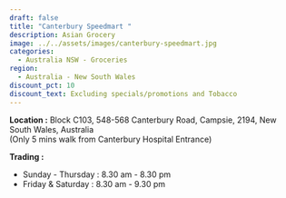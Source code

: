 ```yaml
---
draft: false
title: "Canterbury Speedmart "
description: Asian Grocery
image: ../../assets/images/canterbury-speedmart.jpg
categories:
  - Australia NSW - Groceries
region:
  - Australia - New South Wales
discount_pct: 10
discount_text: Excluding specials/promotions and Tobacco
---
```

**Location :** Block C103, 548-568 Canterbury Road, Campsie, 2194, New South Wales, Australia\
(Only 5 mins walk from Canterbury Hospital Entrance)

**Trading :** 

* Sunday - Thursday : 8.30 am - 8.30 pm
* Friday & Saturday : 8.30 am - 9.30 pm
